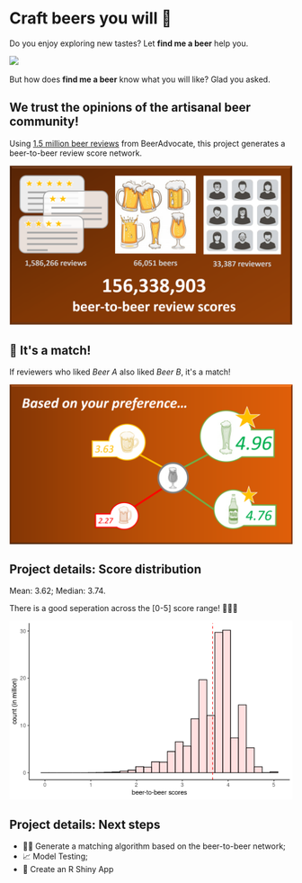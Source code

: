 # Craft beers you will :sparkling_heart:
Do you enjoy exploring new tastes? Let **find me a beer** help you.

<img src="https://github.com/meltemod/find-me-a-beer/blob/main/images/beergiftest.gif?raw=true">

But how does **find me a beer** know what you will like? Glad you asked.

## We trust the opinions of the artisanal beer community!
Using [1.5 million beer reviews](https://www.kaggle.com/rdoume/beerreviews) from BeerAdvocate, this project generates a beer-to-beer review score network.

<img src="https://github.com/meltemod/find-me-a-beer/blob/main/images/data-detail.PNG?raw=true">

## :beers: It's a match! 
If reviewers who liked *Beer A* also liked *Beer B*, it's a match!

<img src="https://github.com/meltemod/find-me-a-beer/blob/main/images/result-detail.PNG?raw=true">

## Project details: Score distribution

Mean: 3.62; Median: 3.74.

There is a good seperation across the [0-5] score range! :star2::star2::star2:

<img src="https://github.com/meltemod/find-me-a-beer/blob/main/images/score-distribution.PNG?raw=true">

## Project details: Next steps

- :woman_technologist: Generate a matching algorithm based on the beer-to-beer network;
- :chart_with_upwards_trend: Model Testing;
- :link: Create an R Shiny App
